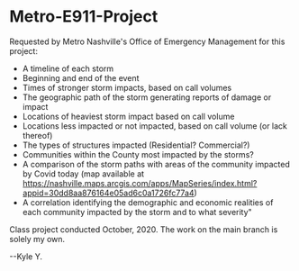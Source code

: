 # Metro-E911-Project

Requested by Metro Nashville's Office of Emergency Management for this project:

- A timeline of each storm
- Beginning and end of the event
- Times of stronger storm impacts, based on call volumes
- The geographic path of the storm generating reports of damage or impact
- Locations of heaviest storm impact based on call volume
- Locations less impacted or not impacted, based on call volume (or lack thereof)
- The types of structures impacted (Residential? Commercial?)
- Communities within the County most impacted by the storms?
- A comparison of the storm paths with areas of the community impacted by Covid today (map available at https://nashville.maps.arcgis.com/apps/MapSeries/index.html?appid=30dd8aa876164e05ad6c0a1726fc77a4)
- A correlation identifying the demographic and economic realities of each community impacted by the storm and to what severity"

Class project conducted October, 2020. The work on the main branch is solely my own.

--Kyle Y.

